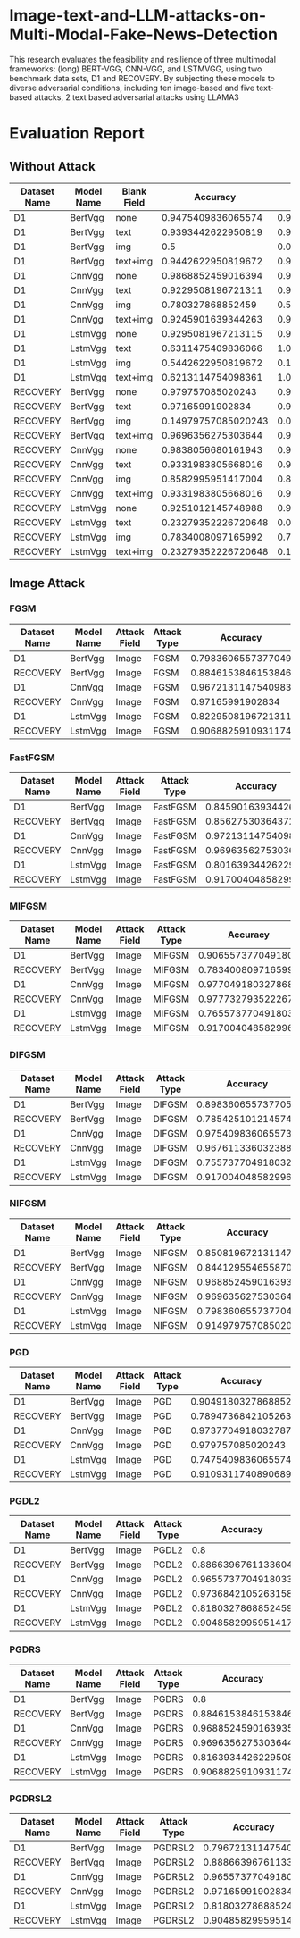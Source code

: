 # Image-text-and-LLM-attacks-on-Multi-Modal-Fake-News-Detection
This research evaluates the feasibility and resilience of three multimodal frameworks: (long) BERT-VGG, CNN-VGG, and LSTMVGG, using two benchmark data sets, D1 and RECOVERY. By subjecting these models to diverse adversarial conditions, including ten image-based and five text-based attacks, 2 text based adversarial attacks using LLAMA3

# Evaluation Report

## Without Attack

| Dataset Name | Model Name | Blank Field | Accuracy          | Precision         | Recall            | F1 Score          |
|--------------|------------|-------------|-------------------|-------------------|-------------------|-------------------|
| D1           | BertVgg    | none        | 0.9475409836065574| 0.9770491803278688| 0.9226006191950464| 0.9490445859872612|
| D1           | BertVgg    | text        | 0.9393442622950819| 0.9540983606557377| 0.9267515923566879| 0.9402261712439418|
| D1           | BertVgg    | img         | 0.5               | 0.0               | 0.0               | 0.0               |
| D1           | BertVgg    | text+img    | 0.9442622950819672| 0.9672131147540983| 0.9247648902821317| 0.9455128205128205|
| D1           | CnnVgg     | none        | 0.9868852459016394| 0.9901639344262295| 0.9837133550488599| 0.9869281045751633|
| D1           | CnnVgg     | text        | 0.9229508196721311| 0.9770491803278688| 0.8816568047337278| 0.926905132192846 |
| D1           | CnnVgg     | img         | 0.780327868852459 | 0.5770491803278689| 0.9723756906077348| 0.7242798353909465|
| D1           | CnnVgg     | text+img    | 0.9245901639344263| 0.980327868852459 | 0.8820058997050148| 0.9285714285714286|
| D1           | LstmVgg    | none        | 0.9295081967213115| 0.9540983606557377| 0.909375          | 0.9312000000000001|
| D1           | LstmVgg    | text        | 0.6311475409836066| 1.0               | 0.5754716981132075| 0.7305389221556886|
| D1           | LstmVgg    | img         | 0.5442622950819672| 0.12786885245901639| 0.7647058823529411| 0.21910112359550563|
| D1           | LstmVgg    | text+img    | 0.6213114754098361| 1.0               | 0.5690298507462687| 0.7253269916765755|
| RECOVERY     | BertVgg    | none        | 0.979757085020243 | 0.9976190476190476| 0.9789719626168224| 0.9882075471698113|
| RECOVERY     | BertVgg    | text        | 0.97165991902834  | 0.9857142857142858| 0.981042654028436 | 0.983372921615202 |
| RECOVERY     | BertVgg    | img         | 0.14979757085020243| 0.0               | 0.0               | 0.0               |
| RECOVERY     | BertVgg    | text+img    | 0.9696356275303644| 0.9880952380952381| 0.9764705882352941| 0.9822485207100591|
| RECOVERY     | CnnVgg     | none        | 0.9838056680161943| 0.9928571428571429| 0.9881516587677726| 0.990498812351544 |
| RECOVERY     | CnnVgg     | text        | 0.9331983805668016| 0.9809523809523809| 0.9427917620137299| 0.9614935822637105|
| RECOVERY     | CnnVgg     | img         | 0.8582995951417004| 0.8380952380952381| 0.9943502824858758| 0.9095607235142119|
| RECOVERY     | CnnVgg     | text+img    | 0.9331983805668016| 0.9809523809523809| 0.9427917620137299| 0.9614935822637105|
| RECOVERY     | LstmVgg    | none        | 0.9251012145748988| 0.9928571428571429| 0.9246119733924612| 0.9575200918484501|
| RECOVERY     | LstmVgg    | text        | 0.23279352226720648| 0.09761904761904762| 1.0               | 0.17787418655097612|
| RECOVERY     | LstmVgg    | img         | 0.7834008097165992| 0.7833333333333333| 0.9536231884057971| 0.8601307189542484|
| RECOVERY     | LstmVgg    | text+img    | 0.23279352226720648| 0.1               | 0.9767441860465116| 0.1814254859611231|


## Image Attack

### FGSM

| Dataset Name | Model Name | Attack Field | Attack Type | Accuracy           | Precision         | Recall            | F1 Score          |
|--------------|------------|--------------|-------------|--------------------|-------------------|-------------------|-------------------|
| D1           | BertVgg    | Image        | FGSM        | 0.7983606557377049 | 0.8819672131147541 | 0.7556179775280899 | 0.8139183055975794|
| RECOVERY     | BertVgg    | Image        | FGSM        | 0.8846153846153846 | 0.9809523809523809 | 0.8937093275488069 | 0.9353007945516458|
| D1           | CnnVgg     | Image        | FGSM        | 0.9672131147540983 | 0.9672131147540983 | 0.9672131147540983 | 0.9672131147540983|
| RECOVERY     | CnnVgg     | Image        | FGSM        | 0.97165991902834   | 0.9976190476190476 | 0.9699074074074074 | 0.9835680751173709|
| D1           | LstmVgg    | Image        | FGSM        | 0.8229508196721311 | 0.8950819672131147 | 0.7822349570200573 | 0.8348623853211009|
| RECOVERY     | LstmVgg    | Image        | FGSM        | 0.9068825910931174 | 0.9857142857142858 | 0.9118942731277533 | 0.9473684210526316|


### FastFGSM

| Dataset Name | Model Name | Attack Field | Attack Type | Accuracy           | Precision         | Recall            | F1 Score          |
|--------------|------------|--------------|-------------|--------------------|-------------------|-------------------|-------------------|
| D1           | BertVgg    | Image        | FastFGSM    | 0.8459016393442623 | 0.9442622950819672 | 0.7890410958904109 | 0.8597014925373133|
| RECOVERY     | BertVgg    | Image        | FastFGSM    | 0.8562753036437247 | 0.9523809523809523 | 0.8869179600886918 | 0.9184845005740527|
| D1           | CnnVgg     | Image        | FastFGSM    | 0.9721311475409836 | 0.9770491803278688 | 0.9675324675324676 | 0.9722675367047309|
| RECOVERY     | CnnVgg     | Image        | FastFGSM    | 0.9696356275303644 | 0.9928571428571429 | 0.972027972027972  | 0.9823321554770317|
| D1           | LstmVgg    | Image        | FastFGSM    | 0.8016393442622951 | 0.9049180327868852 | 0.75              | 0.8202080237741457|
| RECOVERY     | LstmVgg    | Image        | FastFGSM    | 0.917004048582996  | 0.9857142857142858 | 0.9220489977728286 | 0.952819332566168 |


### MIFGSM

| Dataset Name | Model Name | Attack Field | Attack Type | Accuracy           | Precision         | Recall            | F1 Score          |
|--------------|------------|--------------|-------------|--------------------|-------------------|-------------------|-------------------|
| D1           | BertVgg    | Image        | MIFGSM      | 0.9065573770491804 | 0.9704918032786886 | 0.8604651162790697 | 0.9121725731895223|
| RECOVERY     | BertVgg    | Image        | MIFGSM      | 0.7834008097165992 | 0.8785714285714286 | 0.8682352941176471 | 0.8733727810650889|
| D1           | CnnVgg     | Image        | MIFGSM      | 0.9770491803278688 | 0.9934426229508196 | 0.9619047619047619 | 0.9774193548387097|
| RECOVERY     | CnnVgg     | Image        | MIFGSM      | 0.9777327935222672 | 0.9904761904761905 | 0.983451536643026  | 0.9869513641755634|
| D1           | LstmVgg    | Image        | MIFGSM      | 0.7655737704918033 | 0.8754098360655738 | 0.717741935483871  | 0.7887740029542097|
| RECOVERY     | LstmVgg    | Image        | MIFGSM      | 0.917004048582996  | 0.9857142857142858 | 0.9220489977728286 | 0.952819332566168 |


### DIFGSM

| Dataset Name | Model Name | Attack Field | Attack Type | Accuracy           | Precision         | Recall            | F1 Score          |
|--------------|------------|--------------|-------------|--------------------|-------------------|-------------------|-------------------|
| D1           | BertVgg    | Image        | DIFGSM      | 0.898360655737705  | 0.9639344262295082 | 0.8521739130434782 | 0.9046153846153846|
| RECOVERY     | BertVgg    | Image        | DIFGSM      | 0.7854251012145749 | 0.8833333333333333 | 0.866822429906542  | 0.8750000000000001|
| D1           | CnnVgg     | Image        | DIFGSM      | 0.9754098360655737 | 0.9901639344262295 | 0.9617834394904459 | 0.9757673667205169|
| RECOVERY     | CnnVgg     | Image        | DIFGSM      | 0.9676113360323887 | 0.9880952380952381 | 0.9741784037558685 | 0.9810874704491725|
| D1           | LstmVgg    | Image        | DIFGSM      | 0.7557377049180328 | 0.8622950819672132 | 0.7108108108108108 | 0.7792592592592592|
| RECOVERY     | LstmVgg    | Image        | DIFGSM      | 0.917004048582996  | 0.9833333333333333 | 0.9239373601789709 | 0.9527104959630911|


### NIFGSM


| Dataset Name | Model Name | Attack Field | Attack Type | Accuracy           | Precision         | Recall            | F1 Score          |
|--------------|------------|--------------|-------------|--------------------|-------------------|-------------------|-------------------|
| D1           | BertVgg    | Image        | NIFGSM      | 0.8508196721311475 | 0.921311475409836  | 0.8074712643678161 | 0.8606431852986217|
| RECOVERY     | BertVgg    | Image        | NIFGSM      | 0.8441295546558705 | 0.9357142857142857 | 0.8871331828442438 | 0.9107763615295481|
| D1           | CnnVgg     | Image        | NIFGSM      | 0.9688524590163935 | 0.9737704918032787 | 0.9642857142857143 | 0.9690048939641109|
| RECOVERY     | CnnVgg     | Image        | NIFGSM      | 0.9696356275303644 | 0.9928571428571429 | 0.972027972027972  | 0.9823321554770317|
| D1           | LstmVgg    | Image        | NIFGSM      | 0.7983606557377049 | 0.8950819672131147 | 0.75               | 0.8161434977578476|
| RECOVERY     | LstmVgg    | Image        | NIFGSM      | 0.9149797570850202 | 0.9880952380952381 | 0.918141592920354  | 0.9518348623853211|


### PGD

| Dataset Name | Model Name | Attack Field | Attack Type | Accuracy           | Precision         | Recall            | F1 Score          |
|--------------|------------|--------------|-------------|--------------------|-------------------|-------------------|-------------------|
| D1           | BertVgg    | Image        | PGD         | 0.9049180327868852 | 0.9639344262295082 | 0.8621700879765396 | 0.9102167182662537|
| RECOVERY     | BertVgg    | Image        | PGD         | 0.7894736842105263 | 0.8809523809523809 | 0.8726415094339622 | 0.8767772511848341|
| D1           | CnnVgg     | Image        | PGD         | 0.9737704918032787 | 0.9901639344262295 | 0.9587301587301588 | 0.9741935483870968|
| RECOVERY     | CnnVgg     | Image        | PGD         | 0.979757085020243  | 0.9952380952380953 | 0.9812206572769953 | 0.9881796690307328|
| D1           | LstmVgg    | Image        | PGD         | 0.7475409836065574 | 0.8491803278688524 | 0.7057220708446866 | 0.7708333333333334|
| RECOVERY     | LstmVgg    | Image        | PGD         | 0.9109311740890689 | 0.9785714285714285 | 0.92152466367713   | 0.9491916859122401|


### PGDL2

| Dataset Name | Model Name | Attack Field | Attack Type | Accuracy           | Precision         | Recall            | F1 Score          |
|--------------|------------|--------------|-------------|--------------------|-------------------|-------------------|-------------------|
| D1           | BertVgg    | Image        | PGDL2       | 0.8                | 0.8754098360655738 | 0.7606837606837606 | 0.8140243902439024|
| RECOVERY     | BertVgg    | Image        | PGDL2       | 0.8866396761133604 | 0.9785714285714285 | 0.8973799126637555 | 0.9362186788154897|
| D1           | CnnVgg     | Image        | PGDL2       | 0.9655737704918033 | 0.9606557377049181 | 0.9701986754966887 | 0.9654036243822075|
| RECOVERY     | CnnVgg     | Image        | PGDL2       | 0.9736842105263158 | 0.9976190476190476 | 0.9721577726218097 | 0.9847238542890716|
| D1           | LstmVgg    | Image        | PGDL2       | 0.8180327868852459 | 0.8819672131147541 | 0.7819767441860465 | 0.8289676425269645|
| RECOVERY     | LstmVgg    | Image        | PGDL2       | 0.9048582995951417 | 0.9857142857142858 | 0.9098901098901099 | 0.9462857142857144|


### PGDRS

| Dataset Name | Model Name | Attack Field | Attack Type | Accuracy           | Precision         | Recall            | F1 Score          |
|--------------|------------|--------------|-------------|--------------------|-------------------|-------------------|-------------------|
| D1           | BertVgg    | Image        | PGDRS       | 0.8                | 0.8688524590163934 | 0.7636887608069164 | 0.8128834355828221|
| RECOVERY     | BertVgg    | Image        | PGDRS       | 0.8846153846153846 | 0.9785714285714285 | 0.8954248366013072 | 0.9351535836177475|
| D1           | CnnVgg     | Image        | PGDRS       | 0.9688524590163935 | 0.9672131147540983 | 0.9703947368421053 | 0.9688013136288999|
| RECOVERY     | CnnVgg     | Image        | PGDRS       | 0.9696356275303644 | 0.9976190476190476 | 0.9676674364896074 | 0.9824150058616647|
| D1           | LstmVgg    | Image        | PGDRS       | 0.8163934426229508 | 0.8786885245901639 | 0.7813411078717201 | 0.8271604938271605|
| RECOVERY     | LstmVgg    | Image        | PGDRS       | 0.9068825910931174 | 0.9880952380952381 | 0.9100877192982456 | 0.9474885844748858|


### PGDRSL2

| Dataset Name | Model Name | Attack Field | Attack Type | Accuracy           | Precision         | Recall            | F1 Score          |
|--------------|------------|--------------|-------------|--------------------|-------------------|-------------------|-------------------|
| D1           | BertVgg    | Image        | PGDRSL2     | 0.7967213114754098 | 0.8688524590163934 | 0.7593123209169055 | 0.8103975535168196|
| RECOVERY     | BertVgg    | Image        | PGDRSL2     | 0.888663967611336  | 0.9785714285714285 | 0.899343544857768  | 0.9372862029646523|
| D1           | CnnVgg     | Image        | PGDRSL2     | 0.9655737704918033 | 0.9639344262295082 | 0.9671052631578947 | 0.9655172413793103|
| RECOVERY     | CnnVgg     | Image        | PGDRSL2     | 0.97165991902834   | 0.9976190476190476 | 0.9699074074074074 | 0.9835680751173709|
| D1           | LstmVgg    | Image        | PGDRSL2     | 0.8180327868852459 | 0.8852459016393442 | 0.7803468208092486 | 0.8294930875576038|
| RECOVERY     | LstmVgg    | Image        | PGDRSL2     | 0.9048582995951417 | 0.9857142857142858 | 0.9098901098901099 | 0.9462857142857144|

